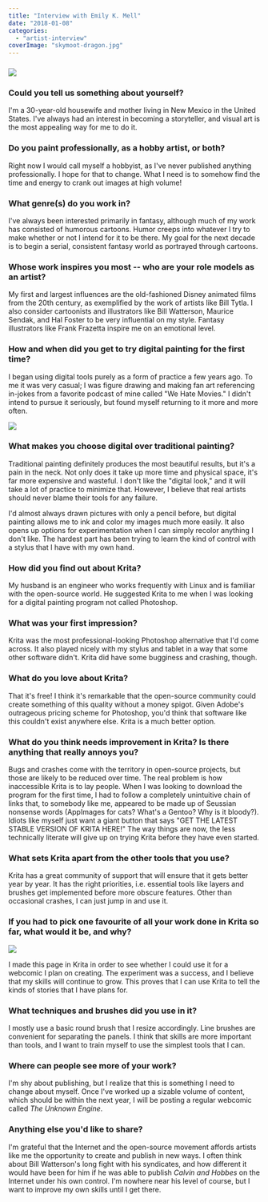 ```yaml
---
title: "Interview with Emily K. Mell"
date: "2018-01-08"
categories: 
  - "artist-interview"
coverImage: "skymoot-dragon.jpg"
---
```


### ![](../images/skymoot-dragon.jpg)

### Could you tell us something about yourself?

I'm a 30-year-old housewife and mother living in New Mexico in the United States. I've always had an interest in becoming a storyteller, and visual art is the most appealing way for me to do it.

### Do you paint professionally, as a hobby artist, or both?

Right now I would call myself a hobbyist, as I've never published anything professionally. I hope for that to change. What I need is to somehow find the time and energy to crank out images at high volume!

### What genre(s) do you work in?

I've always been interested primarily in fantasy, although much of my work has consisted of humorous cartoons. Humor creeps into whatever I try to make whether or not I intend for it to be there. My goal for the next decade is to begin a serial, consistent fantasy world as portrayed through cartoons.

### Whose work inspires you most -- who are your role models as an artist?

My first and largest influences are the old-fashioned Disney animated films from the 20th century, as exemplified by the work of artists like Bill Tytla. I also consider cartoonists and illustrators like Bill Watterson, Maurice Sendak, and Hal Foster to be very influential on my style. Fantasy illustrators like Frank Frazetta inspire me on an emotional level.

### How and when did you get to try digital painting for the first time?

I began using digital tools purely as a form of practice a few years ago. To me it was very casual; I was figure drawing and making fan art referencing in-jokes from a favorite podcast of mine called "We Hate Movies." I didn't intend to pursue it seriously, but found myself returning to it more and more often.

![](../images/charactersplash.jpg)

### What makes you choose digital over traditional painting?

Traditional painting definitely produces the most beautiful results, but it's a pain in the neck. Not only does it take up more time and physical space, it's far more expensive and wasteful. I don't like the "digital look," and it will take a lot of practice to minimize that. However, I believe that real artists should never blame their tools for any failure.

I'd almost always drawn pictures with only a pencil before, but digital painting allows me to ink and color my images much more easily. It also opens up options for experimentation when I can simply recolor anything I don't like. The hardest part has been trying to learn the kind of control with a stylus that I have with my own hand.

### How did you find out about Krita?

My husband is an engineer who works frequently with Linux and is familiar with the open-source world. He suggested Krita to me when I was looking for a digital painting program not called Photoshop.

### What was your first impression?

Krita was the most professional-looking Photoshop alternative that I'd come across. It also played nicely with my stylus and tablet in a way that some other software didn't. Krita did have some bugginess and crashing, though.

### What do you love about Krita?

That it's free! I think it's remarkable that the open-source community could create something of this quality without a money spigot. Given Adobe's outrageous pricing scheme for Photoshop, you'd think that software like this couldn't exist anywhere else. Krita is a much better option.

### What do you think needs improvement in Krita? Is there anything that really annoys you?

Bugs and crashes come with the territory in open-source projects, but those are likely to be reduced over time. The real problem is how inaccessible Krita is to lay people. When I was looking to download the program for the first time, I had to follow a completely unintuitive chain of links that, to somebody like me, appeared to be made up of Seussian nonsense words (AppImages for cats? What's a Gentoo? Why is it bloody?). Idiots like myself just want a giant button that says "GET THE LATEST STABLE VERSION OF KRITA HERE!" The way things are now, the less technically literate will give up on trying Krita before they have even started.

### What sets Krita apart from the other tools that you use?

Krita has a great community of support that will ensure that it gets better year by year. It has the right priorities, i.e. essential tools like layers and brushes get implemented before more obscure features. Other than occasional crashes, I can just jump in and use it.

### If you had to pick one favourite of all your work done in Krita so far, what would it be, and why?

![](../images/TUEpage2.jpg)

I made this page in Krita in order to see whether I could use it for a webcomic I plan on creating. The experiment was a success, and I believe that my skills will continue to grow. This proves that I can use Krita to tell the kinds of stories that I have plans for.

### What techniques and brushes did you use in it?

I mostly use a basic round brush that I resize accordingly. Line brushes are convenient for separating the panels. I think that skills are more important than tools, and I want to train myself to use the simplest tools that I can.

### Where can people see more of your work?

I'm shy about publishing, but I realize that this is something I need to change about myself. Once I've worked up a sizable volume of content, which should be within the next year, I will be posting a regular webcomic called _The Unknown Engine_.

### Anything else you'd like to share?

I'm grateful that the Internet and the open-source movement affords artists like me the opportunity to create and publish in new ways. I often think about Bill Watterson's long fight with his syndicates, and how different it would have been for him if he was able to publish _Calvin and Hobbes_ on the Internet under his own control. I'm nowhere near his level of course, but I want to improve my own skills until I get there.
